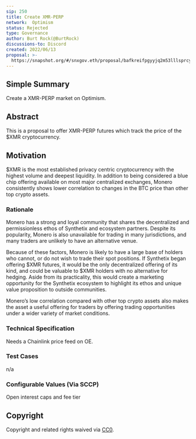 ```yaml
---
sip: 250
title: Create XMR-PERP
network:  Optimism 
status: Rejected
type: Governance
author: Burt Rock(@BurtRock)
discussions-to: Discord
created: 2022/06/13
proposal: >-
  https://snapshot.org/#/snxgov.eth/proposal/bafkreifpgyyjq2m53lllsprcydtqted3lcin3ntklqomx5j6wxm5reivjy
---
```


## Simple Summary

Create a XMR-PERP market on Optimism.

## Abstract

This is a proposal to offer XMR-PERP futures which track the price of the $XMR cryptocurrency.

## Motivation

$XMR is the most established privacy centric cryptocurrency with the highest volume and deepest liquidity. In addition to being considered a blue chip offering available on most major centralized exchanges, Monero consistently shows lower correlation to changes in the BTC price than other top crypto assets.

### Rationale

Monero has a strong and loyal community that shares the decentralized and permissionless ethos of Synthetix and ecosystem partners. Despite its popularity, Monero is also unavailable for trading in many jurisdictions, and many traders are unlikely to have an alternative venue. 

Because of these factors, Monero is likely to have a large base of holders who cannot, or do not wish to trade their spot positions. If Synthetix began offering $XMR futures, it would be the only decentralized offering of its kind, and could be valuable to $XMR holders with no alternative for hedging. Aside from its practicality, this would create a marketing opportunity for the Synthetix ecosystem to highlight its ethos and unique value proposition to outside communities.

Monero’s low correlation compared with other top crypto assets also makes the asset a useful offering for traders by offering trading opportunities under a wider variety of market conditions.

### Technical Specification

Needs a Chainlink price feed on OE. 

### Test Cases

n/a

### Configurable Values (Via SCCP)

Open interest caps and fee tier


## Copyright

Copyright and related rights waived via [CC0](https://creativecommons.org/publicdomain/zero/1.0/).
